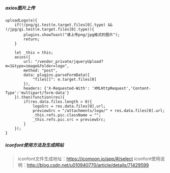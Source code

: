 
##### axios图片上传
``` 
uploadLogo(e){
    if(!/png/gi.test(e.target.files[0].type) && !/jpg/gi.test(e.target.files[0].type)){
        plugins.showToast("请上传png/jpg格式的图片");
        return;
    }

    let _this = this;
    axios({
        url: "/vendor_private/jqueryUpload?m=1&type=image&folder=logo",
        method: "post",
        data: plugins.parseFormData({
            "files[]": e.target.files[0]
        }),
        headers: {'X-Requested-With': 'XMLHttpRequest','Content-Type':'multipart/form-data'}
    }).then(function(res){
        if(res.data.files.length > 0){
            logoSrc = res.data.files[0].url;
            previewSrc = "/attachments/logo/" + res.data.files[0].url;
            _this.refs.pic.className = "";
            _this.refs.pic.src = previewSrc;
        }
    });
} 
```

##### iconfont使用方法及生成网站
>iconfont文件生成地址：https://icomoon.io/app/#/select
>iconfont使用说明：http://blog.csdn.net/u010940770/article/details/71429599
